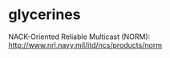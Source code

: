 # glycerines
NACK-Oriented Reliable Multicast (NORM): http://www.nrl.navy.mil/itd/ncs/products/norm
